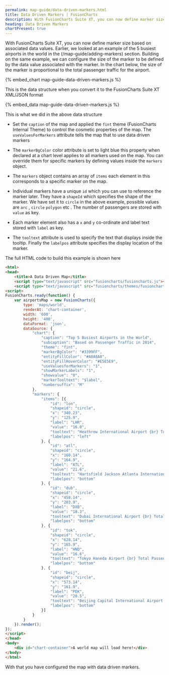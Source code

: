 ```yaml
---
permalink: map-guide/data-driven-markers.html
title: Data Driven Markers | FusionCharts
description: With FusionCharts Suite XT, you can now define marker size based on associated data values
heading: Data Driven Markers
chartPresent: true
---
```


With FusionCharts Suite XT, you can now define marker size based on associated data values. Earlier, we looked at an example of the 5 busiest airports in the world in the (/map-guide/adding-markers) section. Building on the same example, we can configure the size of the marker to be defined by the data value associated with the marker. In the chart below, the size of the marker is proportional to the total passenger traffic for the airport.

{% embed_chart map-guide-data-driven-markers.js %}

This is the data structure when you convert it to the FusionCharts Suite XT XML/JSON format

{% embed_data map-guide-data-driven-markers.js %}

This is what we did in the above data structure

* Set the `caption` of the map and applied the `fint` theme (FusionCharts Internal Theme) to control the cosmetic properties of the map. The `useValuesForMarkers` attribute tells the map that to use data driven markers

* The `markerBgColor` color attribute is set to light blue this property when declared at a chart level applies to all markers used on the map. You can override them for specific markers by defining values inside the `markers` object.

* The `markers` object contains an array of `items` each element in this corresponds to a specific marker on the map.

* Individual markers have a unique `id` which you can use to reference the marker later. They have a `shapeId` which specifies the shape of the marker. We have set it to `circle` in the above example, possible values are `arc` , `circle` `polygon` etc . The number of passengers are stored with `value` as key.

* Each marker element also has a `x` and `y` co-ordinate and label text stored with `label` as key.

* The `tooltext` attribute is used to specify the text that displays inside the tooltip. Finally the `labelpos` attribute specifies the display location of the marker.

The full HTML code to build this example is shown here

```html
<html>
<head>
    <title>A Data Driven Map</title>
    <script type="text/javascript" src="fusioncharts/fusioncharts.js"></script>
    <script type="text/javascript" src="fusioncharts/themes/fusioncharts.theme.fint.js"></script>
<script>
FusionCharts.ready(function() {
    var airportsMap = new FusionCharts({
        type: 'maps/world',
        renderAt: 'chart-container',
        width: '600',
        height: '400',
        dataFormat: 'json',
        dataSource: {
            "chart": {
                "caption": "Top 5 Busiest Airports in the World",
                "subcaption": "Based on Passenger Traffic in 2014",
                "theme": "fint",
                "markerBgColor": "#3399FF",
                "entityFillColor": "#A8A8A8",
                "entityFillHoverColor": "#E5E5E9",
                "useValuesforMarkers": "1",
                "showMarkerLabels": "1",
                "showvalue": "0",
                "markerTooltext": "$label",
                "numbersuffix": "M"
            },
            "markers": {
                "items": [{
                    "id": "lon",
                    "shapeid": "circle",
                    "x": "340.23",
                    "y": "125.9",
                    "label": "LHR",
                    "value": "16.0",
                    "tooltext": "Heathrow International Airport {br} Total Passengers: $value M{br} IACL Code : EGLL",
                    "labelpos": "left"
                }, {
                    "id": "atl",
                    "shapeid": "circle",
                    "x": "160.14",
                    "y": "164.9",
                    "label": "ATL",
                    "value": "21.6",
                    "tooltext": "Hartsfield Jackson Atlanta International Airport {br} Total Passengers: $value M{br} IACL Code : KATL",
                    "labelpos": "bottom"
                }, {
                    "id": "dub",
                    "shapeid": "circle",
                    "x": "458.14",
                    "y": "203.9",
                    "label": "DXB",
                    "value": "18.3",
                    "tooltext": "Dubai International Airport {br} Total Passengers: $value M{br} IACL Code : OMDB",
                    "labelpos": "bottom"
                }, {
                    "id": "tok",
                    "shapeid": "circle",
                    "x": "628.14",
                    "y": "165.9",
                    "label": "HND",
                    "value": "16.6",
                    "tooltext": "Tokyo Haneda Airport {br} Total Passengers: $value M{br} IACL Code : RJTT",
                    "labelpos": "bottom"
                }, {
                    "id": "beij",
                    "shapeid": "circle",
                    "x": "573.14",
                    "y": "161.9",
                    "label": "PEK",
                    "value": "20.5",
                    "tooltext": "Beijing Capital International Airport {br} Total Passengers: $value M{br} IACL Code : ZBAA",
                    "labelpos": "bottom"
                }]
            }
        }
    }).render();
});
</script>
</head>
<body>
    <div id="chart-container">A world map will load here!</div>
</body>
</html>
```

With that you have configured the map with data driven markers.
